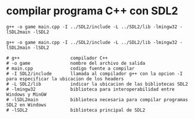 # compilar programa C++ con SDL2

`g++ -o game main.cpp -I ../SDL2/include -L ../SDL2/lib -lmingw32 -lSDL2main -lSDL2`

```
g++ -o game main.cpp -I ../SDL2/include -L ../SDL2/lib -lmingw32 -lSDL2main -lSDL2

# g++                   compilador C++
# -o game               nombre del archivo de salida
# main.cpp              codigo fuente a compilar
# -I SDL2/include       llamada al compilador g++ con la opcion -I para especificar la ubicacion de los headers
# -L SDL2/lib           indicar la ubicacion de las bibliotecas SDL2
# -lmingw32             biblioteca para interoperabilidad entre Windows y MinGW
# -lSDL2main            biblioteca necesaria para compilar programas SDL2 en Windows
# -lSDL2                biblioteca principal de SDL2
```